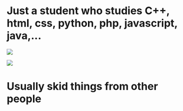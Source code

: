 # Just a student who studies C++, html, css, python, php, javascript, java,...

<img src="https://discord.c99.nl/widget/theme-4/525500996185489428.png"></img>

<img src="https://github-readme-stats.vercel.app/api?username=ndkcuber&show_icons=true&theme=radical"></img>

<h1>Usually skid things from other people</h1>





<!---
ndkcuber/ndkcuber is a ✨ special ✨ repository because its `README.md` (this file) appears on your GitHub profile.
You can click the Preview link to take a look at your changes.
--->
